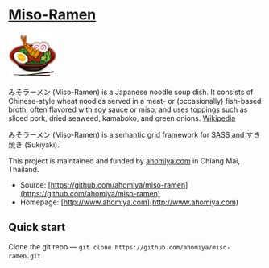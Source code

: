 # [Miso-Ramen](https://github.com/ahomiya/miso-ramen)

[![Miso-Ramen](https://raw.githubusercontent.com/ahomiya/miso-ramen/master/doc/img/miso-ramen.png)](https://github.com/ahomiya/miso-ramen)

みそラーメン (Miso-Ramen) is a Japanese noodle soup dish. It consists of Chinese-style wheat noodles served in a meat- or (occasionally) fish-based broth, often flavored with soy sauce or miso, and uses toppings such as sliced pork, dried seaweed, kamaboko, and green onions. [Wikipedia](http://en.wikipedia.org/wiki/Ramen)

みそラーメン (Miso-Ramen) is a semantic grid framework for SASS and すき焼き (Sukiyaki).

This project is maintained and funded by [ahomiya.com](http://www.ahomiya.com) in Chiang Mai, Thailand.

* Source: [https://github.com/ahomiya/miso-ramen](https://github.com/ahomiya/miso-ramen)
* Homepage: [http://www.ahomiya.com](http://www.ahomiya.com)


## Quick start
Clone the git repo — `git clone https://github.com/ahomiya/miso-ramen.git`

